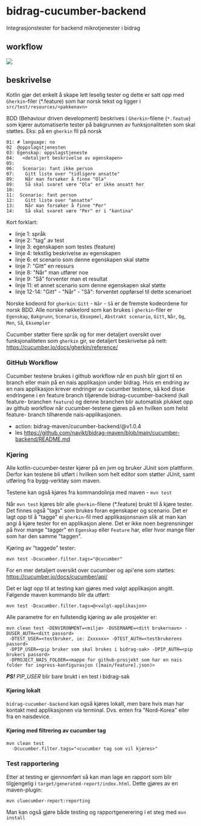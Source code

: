 # bidrag-cucumber-backend
Integrasjonstester for backend mikrotjenester i bidrag

## workflow
![](https://github.com/navikt/bidrag-cucumber-backend/workflows/continuous%20integration/badge.svg)

## beskrivelse

Kotlin gjør det enkelt å skape lett leselig tester og dette er satt opp med `Gherkin`-filer (*.feature) som har norsk tekst og ligger i `src/test/resources/<pakkenavn>`

BDD (Behaviour driven development) beskrives i `Gherkin`-filene (`*.featue`) som kjører automatiserte tester på bakgrunnen av funksjonaliteten som skal støttes.
Eks: på en `gherkin` fil på norsk 

```
01: # language: no
02  @oppslagstjenesten
03: Egenskap: oppslagstjeneste
04:   <detaljert beskrivelse av egenskapen>
05: 
06:   Scenario: fant ikke person
07:    Gitt liste over "tidligere ansatte"
09:    Når man forsøker å finne "Ola"
09:    Så skal svaret være "Ola" er ikke ansatt her
10:
11:  Scenario: fant person
12:    Gitt liste over "ansatte"
13:    Når man forsøker å finne "Per"
14:    Så skal svaret være "Per" er i "kantina"
```

Kort forklart:
- linje 1: språk
- linje 2: "tag" av test
- linje 3: egenskapen som testes (feature)
- linje 4: tekstlig beskrivelse av egenskapen
- linje 6: et scenario som denne egenskapen skal støtte
- linje 7: "Gitt" en ressurs
- linje 8: "Når" man utfører noe
- linje 9: "Så" forventer man et resultat
- linje 11: et annet scenario som denne egenskapen skal støtte
- linje 12-14: "Gitt" - "Når" - "Så": forventet oppførsel til dette scenarioet

Norske kodeord for `gherkin`: `Gitt` - `Når` - `Så` er de fremste kodeordene for norsk BDD.
Alle norske nøkkelord som kan brukes i `gherkin`-filer er `Egenskap`, `Bakgrunn`, `Scenario`, `Eksepmel`, `Abstrakt scenario`, `Gitt`, `Når`, `Og`, `Men`, `Så`, `Eksempler`

Cucumber støtter flere språk og for mer detaljert oversikt over funksjonaliteten som `gherkin` gir, se detaljert beskrivelse på nett: 
<https://cucumber.io/docs/gherkin/reference/>

### GitHub Workflow

Cucumber testene brukes i github workflow når en push blir gjort til en branch eller main på en nais applikasjon under bidrag. Hvis en endring av en
nais applikasjon krever endringer av cucumber testene, så kod disse endringene i en feature branch tiljørende bidrag-cucumber-backend (kall feature-
branchen `feature`) og denne branchen blir automatisk plukket opp av github workflow når cucumber-testene gjøres på en hvilken som helst feature-
branch tilhørende nais-applikasjonen.

- action: bidrag-maven/cucumber-backend/@v1.0.4
- les https://github.com/navikt/bidrag-maven/blob/main/cucumber-backend/README.md
 

### Kjøring

Alle kotlin-cucumber-tester kjører på en jvm og bruker JUnit som plattform. Derfor kan testene bli utført i hvilken som helt editor som støtter JUnit,
samt utføring fra bygg-verktøy som maven.

Testene kan også kjøres fra kommandolinja med maven - `mvn test`

Når `mvn test` kjøres blir alle `gherkin`-filene (*.feature) brukt til å kjøre tester. Det finnes også "tags" som brukes foran egenskaper og scenario.
Det er lagt opp til å "tagge" ei `gherkin`-fil med applikasjonsnavn slik at man kan angi å kjøre tester for en applikasjon alene.
Det er ikke noen begrensninger på hvor mange "tagger" en `Egenskap` eller `Feature` har, eller hvor mange filer som har den samme "taggen".

Kjøring av "taggede" tester:

```
mvn test -Dcucumber.filter.tags="@cucumber"
``` 

For en mer detaljert oversikt over cucumber og api'ene som støttes: <https://cucumber.io/docs/cucumber/api/>  

Det er lagt opp til at testing kan gjøres med valgt applikasjon angitt. Følgende maven kommando blir da utført:

``` 
mvn test -Dcucumber.filter.tags=@<valgt-applikasjon> 
``` 
Alle parametre for en fullstendig kjøring av alle prosjekter er:
```
mvn clean test -DENVIRONMENT=<miljø> -DUSERNAME=<ditt brukernavn> -DUSER_AUTH=<ditt passord>
 -DTEST_USER=<testbruker, ie: Zxxxxxx> -DTEST_AUTH=<testbrukerens passord>
 -DPIP_USER=<pip bruker som skal brukes i bidrag-sak> -DPIP_AUTH=<pip brukers passord>
 -DPROJECT_NAIS_FOLDER=<mappe for github-prosjekt som har en nais folder for ingress-konfigurasjon ([main/feature].json)>
```
_**PS!**_ *PIP_USER* blir bare brukt i en test i bidrag-sak

#### Kjøring lokalt
`bidrag-cucumber-backend` kan også kjøres lokalt, men bare hvis man har kontakt med applikasjonen via terminal. Dvs. enten fra "Nord-Korea" eller fra
en naisdevice.

#### Kjøring med filtrering av cucumber tag
```
mvn clean test 
  -Dcucumber.filter.tags="<cucumber tag som vil kjøres>"
```

### Test rapportering
Etter at testing er gjennomført så kan man lage en rapport som blir tilgjengelig i `target/generated-report/index.html`. Dette gjøres av en maven-plugin:

```
mvn cluecumber-report:reporting
```

Man kan også gjøre både testing og rapportgenerering i et steg med `mvn install`
